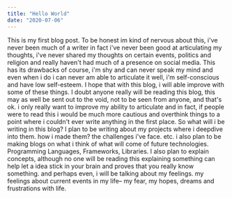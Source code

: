 ```yaml
---
title: "Hello World"
date: "2020-07-06"
---
```


This is my first blog post. To be honest im kind of nervous about this, i've never been much of a writer in fact i've never been good at articulating my thoughts, i've never shared my thoughts on certain events, politics and religion and really haven't had much of a presence on social media. This has its drawbacks of course, i'm shy and can never speak my mind and even when i do i can never am able to articulate it well, i'm self-conscious and have low self-esteem. I hope that with this blog, i will able improve with some of these things.
I doubt anyone really will be reading this blog, this may as well be sent out to the void, not to be seen from anyone, and that's ok. i only really want to improve my ability to articulate and in fact, if people were to read this i would be much more cautious and overthink things to a point where i couldn't ever write anything in the first place.
So what will i be writing in this blog?
I plan to be writing about my projects where i deepdive into them. how i made them? the challenges i've face. etc. i also plan to be making blogs on what i think of what will come of future technologies. Programming Languages, Frameworks, Libraries. I also plan to explain concepts, although no one will be reading this explaining something can help let a idea stick in your brain and proves that you really know something. and perhaps even, i will be talking about my feelings. my feelings about current events in my life– my fear, my hopes, dreams and frustrations with life.
